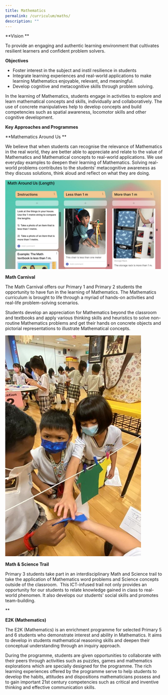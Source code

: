 ```yaml
---
title: Mathematics
permalink: /curriculum/maths/
description: ""
---
```

**Vision **

To provide an engaging and authentic learning environment that cultivates resilient learners and confident problem solvers.

**Objectives**

* Foster interest in the subject and instil resilience in students
* Integrate learning experiences and real-world applications to make learning Mathematics enjoyable, relevant, and meaningful.
* Develop cognitive and metacognitive skills through problem solving. 

In the learning of Mathematics, students engage in activities to explore and learn mathematical concepts and skills, individually and collaboratively. The use of concrete manipulatives help to develop concepts and build competencies such as spatial awareness, locomotor skills and other cognitive development. 

**Key Approaches and Programmes**

**Mathematics Around Us **

We believe that when students can recognise the relevance of Mathematics in the real world, they are better able to appreciate and relate to the value of Mathematics and Mathematical concepts to real-world applications. We use everyday examples to deepen their learning of Mathematics. Solving real-world problems contributes to the students’ metacognitive awareness as they discuss solutions, think aloud and reflect on what they are doing. 

![](/images/Experience/Curriculum/maths_01.jpg)

**Math Carnival**

The Math Carnival offers our Primary 1 and Primary 2 students the opportunity to have fun in the learning of Mathematics. The Mathematics curriculum is brought to life through a myriad of hands-on activities and real-life problem-solving scenarios.

Students develop an appreciation for Mathematics beyond the classroom and textbooks and apply various thinking skills and heuristics to solve non-routine Mathematics problems and get their hands on concrete objects and pictorial representations to illustrate Mathematical concepts.

![](/images/Experience/Curriculum/maths_02_v1.jpg)

**Math & Science Trail**

Primary 3 students take part in an interdisciplinary Math and Science trail to take the application of Mathematics word problems and Science concepts outside of the classroom.  This ICT-infused trail not only provides an opportunity for our students to relate knowledge gained in class to real-world phenomen. It also develops our students' social skills and promotes team-building.

**

**E2K (Mathematics)**

The E2K (Mathematics) is an enrichment programme for selected Primary 5 and 6 students who demonstrate interest and ability in Mathematics. It aims to develop in students mathematical reasoning skills and deepen their conceptual understanding through an inquiry approach.

During the programme, students are given opportunities to collaborate with their peers through activities such as puzzles, games and mathematics explorations which are specially designed for the programme. The rich learning experiences offered by the programme serve to help students to develop the habits, attitudes and dispositions mathematicians possess and to gain important 21st century competencies such as critical and inventive thinking and effective communication skills.



